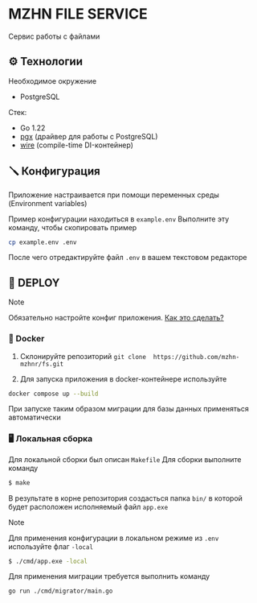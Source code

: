 # MZHN FILE SERVICE

Сервис работы с файлами

## :gear: Технологии

Необходимое окружение

- PostgreSQL

Стек:

- Go 1.22
- [pgx](https://github.com/jackc/pgx) (драйвер для работы с PostgreSQL)
- [wire](https://github.com/google/wire) (compile-time DI-контейнер)

## :screwdriver: Конфигурация

Приложение настраивается при помощи переменных среды (Environment variables)

Пример конфигурации находиться в `example.env`
Выполните эту команду, чтобы скопировать пример

```bash
cp example.env .env
```

После чего отредактируйте файл `.env` в вашем текстовом редакторе

## :rocket: DEPLOY

> [!Note]
> Обязательно настройте конфиг приложения. [Как это сделать?](#конфигурация)

### :whale: Docker

1. Склонируйте репозиторий `git clone  https://github.com/mzhn-mzhnr/fs.git`

2. Для запуска приложения в docker-контейнере используйте

```bash
docker compose up --build
```

При запуске таким образом миграции для базы данных применяться автоматически

### :desktop_computer: Локальная сборка

Для локальной сборки был описан `Makefile`
Для сборки выполните команду

```bash
$ make
```

В результате в корне репозитория создасться папка `bin/` в которой будет расположен исполняемый файл `app.exe`

> [!Note]
> Для применения конфигурации в локальном режиме из `.env` используйте флаг `-local`

```bash
$ ./cmd/app.exe -local
```

Для применения миграции требуется выполнить команду

```bash
go run ./cmd/migrator/main.go
```
